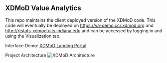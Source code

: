 ## XDMoD Value Analytics

This repo maintains the client deployed version of the XDMoD code. This code will eventually be deployed on https://va-demo.ccr.xdmod.org
and http://rtstats-xdmod.uits.indiana.edu and can be accessed by logging in and using the Visualization tab.

Interface Demo: [XDMoD Landing Portal](https://cns-iu.github.io/XDMoD-Client/portal.html)

Project Architecture
![XDMoD Architecture](/images/project_architecture.PNG?raw=true "XDMoD Architecture")
